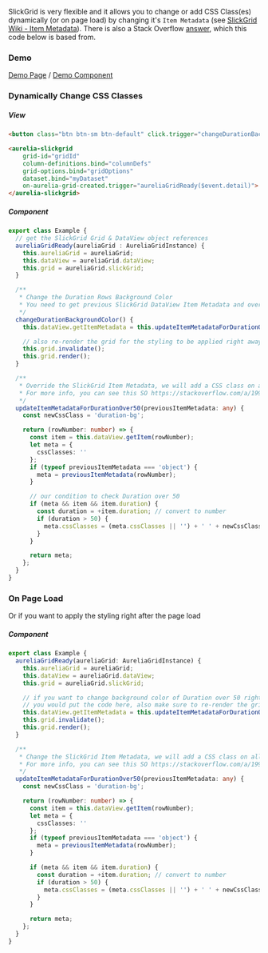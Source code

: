 SlickGrid is very flexible and it allows you to change or add CSS Class(es) dynamically (or on page load) by changing it's `Item Metadata` (see [SlickGrid Wiki - Item Metadata](providing-grid-data.md)). There is also a Stack Overflow [answer](https://stackoverflow.com/a/19985148/1212166), which this code below is based from.

### Demo
[Demo Page](https://ghiscoding.github.io/aurelia-slickgrid/#/slickgrid/example11) / [Demo Component](https://github.com/ghiscoding/aurelia-slickgrid/blob/master/packages/demo/src/examples/slickgrid/example11.ts)

### Dynamically Change CSS Classes
##### View
```html
<button class="btn btn-sm btn-default" click.trigger="changeDurationBackgroundColor()">Highlight Rows with Duration over 50</button>

<aurelia-slickgrid
    grid-id="gridId"
    column-definitions.bind="columnDefs"
    grid-options.bind="gridOptions"
    dataset.bind="myDataset"
    on-aurelia-grid-created.trigger="aureliaGridReady($event.detail)">
</aurelia-slickgrid>
```

##### Component
```typescript
export class Example {
  // get the SlickGrid Grid & DataView object references
  aureliaGridReady(aureliaGrid : AureliaGridInstance) {
    this.aureliaGrid = aureliaGrid;
    this.dataView = aureliaGrid.dataView;
    this.grid = aureliaGrid.slickGrid;
  }

  /**
   * Change the Duration Rows Background Color
   * You need to get previous SlickGrid DataView Item Metadata and override it
   */
  changeDurationBackgroundColor() {
    this.dataView.getItemMetadata = this.updateItemMetadataForDurationOver50(this.dataView.getItemMetadata);

    // also re-render the grid for the styling to be applied right away
    this.grid.invalidate();
    this.grid.render();
  }

  /**
   * Override the SlickGrid Item Metadata, we will add a CSS class on all rows with a Duration over 50
   * For more info, you can see this SO https://stackoverflow.com/a/19985148/1212166
   */
  updateItemMetadataForDurationOver50(previousItemMetadata: any) {
    const newCssClass = 'duration-bg';

    return (rowNumber: number) => {
      const item = this.dataView.getItem(rowNumber);
      let meta = {
        cssClasses: ''
      };
      if (typeof previousItemMetadata === 'object') {
        meta = previousItemMetadata(rowNumber);
      }

      // our condition to check Duration over 50
      if (meta && item && item.duration) {
        const duration = +item.duration; // convert to number
        if (duration > 50) {
          meta.cssClasses = (meta.cssClasses || '') + ' ' + newCssClass;
        }
      }

      return meta;
    };
  }
}
```

### On Page Load
Or if you want to apply the styling right after the page load

##### Component
```typescript
export class Example {
  aureliaGridReady(aureliaGrid: AureliaGridInstance) {
    this.aureliaGrid = aureliaGrid;
    this.dataView = aureliaGrid.dataView;
    this.grid = aureliaGrid.slickGrid;

    // if you want to change background color of Duration over 50 right after page load,
    // you would put the code here, also make sure to re-render the grid for the styling to be applied right away
    this.dataView.getItemMetadata = this.updateItemMetadataForDurationOver50(this.dataView.getItemMetadata);
    this.grid.invalidate();
    this.grid.render();
  }

  /**
   * Change the SlickGrid Item Metadata, we will add a CSS class on all rows with a Duration over 50
   * For more info, you can see this SO https://stackoverflow.com/a/19985148/1212166
   */
  updateItemMetadataForDurationOver50(previousItemMetadata: any) {
    const newCssClass = 'duration-bg';

    return (rowNumber: number) => {
      const item = this.dataView.getItem(rowNumber);
      let meta = {
        cssClasses: ''
      };
      if (typeof previousItemMetadata === 'object') {
        meta = previousItemMetadata(rowNumber);
      }

      if (meta && item && item.duration) {
        const duration = +item.duration; // convert to number
        if (duration > 50) {
          meta.cssClasses = (meta.cssClasses || '') + ' ' + newCssClass;
        }
      }

      return meta;
    };
  }
}
```
